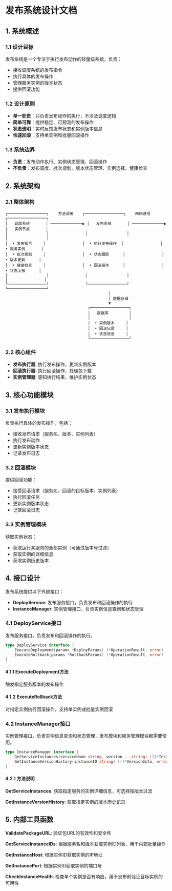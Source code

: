 # 发布系统设计文档

## 1. 系统概述

### 1.1 设计目标
发布系统是一个专注于执行发布动作的轻量级系统，负责：
- 接收调度系统的发布指令
- 执行具体的发布操作
- 管理服务实例的版本状态
- 提供回滚功能

### 1.2 设计原则
- **单一职责**：只负责发布动作的执行，不涉及调度逻辑
- **简单可靠**：提供稳定、可预测的发布操作
- **状态透明**：实时反馈发布状态和实例版本信息
- **快速回滚**：支持单实例和批量回滚操作

### 1.3 系统边界
- **负责**：发布动作执行、实例状态管理、回滚操作
- **不负责**：发布调度、批次规划、版本状态管理、实例选择、健康检查

## 2. 系统架构

### 2.1 整体架构
```
┌─────────────────┐    方法调用    ┌─────────────────┐    网络通信    ┌─────────────────┐
│   调度系统       │ ──────────────▶ │   发布系统       │ ──────────────▶ │   实例节点       │
│                 │                │                 │                │                 │
│  • 发布指令     │                │  • 执行发布操作  │                │  • 服务实例       │
│  • 批次规划     │                │  • 状态跟踪      │                │  • 版本更新      │
│  • 健康检查     │                │  • 回滚操作      │                │  • 状态上报      │
│                 │                │                 │                │                │
└─────────────────┘                └─────────────────┘                └─────────────────┘
                                             │
                                             │ 数据存储
                                             ▼
                                    ┌─────────────────┐
                                    │   数据库         │
                                    │                 │
                                    │  • 实例版本     │
                                    │  • 回滚记录     │
                                    │  • 状态信息     │
                                    └─────────────────┘
```

### 2.2 核心组件

- **发布执行器**: 执行发布操作，更新实例版本
- **回滚执行器**: 执行回滚操作，处理包下载
- **实例管理器**: 感知执行结果，维护实例状态

## 3. 核心功能模块

### 3.1 发布执行模块
负责执行具体的发布操作，包括：
- 接收发布请求（服务名、版本、实例列表）
- 执行发布动作
- 更新实例版本状态
- 记录发布日志

### 3.2 回滚模块
提供回滚功能：
- 接受回滚请求（服务名、回滚的目标版本、实例列表）
- 执行回滚任务
- 更新实例版本状态
- 记录回滚日志

### 3.3 实例管理模块
获取实例状态：
- 获取运行某服务的全部实例（可通过版本号过滤）
- 获取实例的详细信息
- 获取实例历史版本

## 4. 接口设计

发布系统提供以下外部接口：

- **DeployService**: 发布服务接口，负责发布和回滚操作的执行
- **InstanceManager**: 实例管理接口，负责实例信息查询和状态管理

### 4.1 DeployService接口

发布服务接口，负责发布和回滚操作的执行。

```go
type DeployService interface {
    ExecuteDeployment(params *DeployParams) (*OperationResult, error)
    ExecuteRollback(params *RollbackParams) (*OperationResult, error)
}
```

#### 4.1.1 ExecuteDeployment方法

触发指定服务版本的发布操作

#### 4.1.2 ExecuteRollback方法

对指定实例执行回滚操作，支持单实例或批量实例回滚

### 4.2 InstanceManager接口

实例管理接口，负责实例信息查询和状态管理，发布模块和服务管理模块都需要使用。

```go
type InstanceManager interface {
    GetServiceInstances(serviceName string, version ...string) ([]*InstanceInfo, error)
    GetInstanceVersionHistory(instanceID string) ([]*VersionInfo, error)
}
```

#### 4.2.1 方法说明

**GetServiceInstances**: 获取指定服务的实例详细信息，可选择按版本过滤

**GetInstanceVersionHistory**: 获取指定实例的版本历史记录

## 5. 内部工具函数

**ValidatePackageURL**: 验证包URL的有效性和安全性

**GetServiceInstanceIDs**: 根据服务名和版本获取实例ID列表，用于内部批量操作

**GetInstanceHost**: 根据实例ID获取实例的IP地址

**GetInstancePort**: 根据实例ID获取实例的端口号

**CheckInstanceHealth**: 检查单个实例是否有响应，用于发布前验证目标实例的可用性
